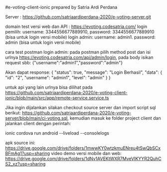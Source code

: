 #e-voting-client-ionic prepared by Satria Ardi Perdana

Server : https://github.com/satriaardiperdana-2020/e-voting-server.git

domain test versi web dan API : https://evoting.codesatria.com/ login pemilih: username: 3344556677889910, password: 3344556677889910 (bisa untuk login versi mobile) login admin: username: admin1. password: admin (bisa untuk login versi mobile)

cara test postman login admin: pada postman pilih method post dan isi urlnya https://evoting.codesatria.com/api/admin/login, pada body isikan request sbb: {"username":"admin1","password":"admin"}

Akan dapat response: { "status": true, "message": "Login Berhasil", "data": { "id": "2", "username": "admin1", "level": "admin" } }

untuk api yang lain urlnya bisa dilihat pada https://github.com/satriaardiperdana-2020/e-voting-client-ionic/blob/main/src/app/remote-service.service.ts

Jika ingin dijalankan silakan checkout source server dan import script sql berikut: https://github.com/satriaardiperdana-2020/e-voting-server/blob/main/ci-voting.sql, kemudian masuk ke folder project client dan jalankan client dengan perintah:

ionic cordova run android --liveload --consolelogs


apk source ini: https://drive.google.com/drive/folders/1mwwKY0wtzkmuENreu4tSwQbSCxBFmAg1?usp=sharing
video demo versi mobile dan web: https://drive.google.com/drive/folders/1dNv1AVEKtWXR7MveVIKYYR2QuhCS2_xz?usp=sharing
